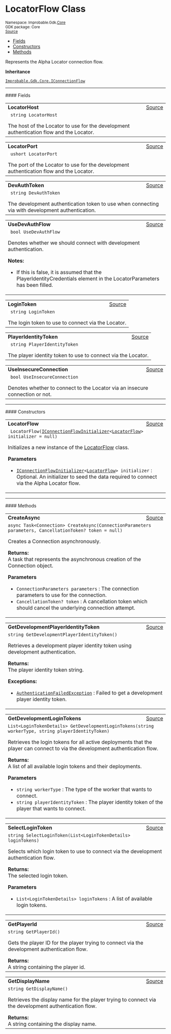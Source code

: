 
# LocatorFlow Class
<sup>
Namespace: Improbable.Gdk.<a href="{{urlRoot}}/api/core-index">Core</a><br/>
GDK package: Core<br/>
<a href="https://www.github.com/spatialos/gdk-for-unity/blob/3a2a2965/workers/unity/Packages/io.improbable.gdk.core/Worker/ConnectionHandlers/ConnectionFlows.cs/#L69">Source</a>
<style>
a code {
                    padding: 0em 0.25em!important;
}
code {
                    background-color: #ffffff!important;
}
</style>
</sup>
<nav id="pageToc" class="page-toc"><ul><li><a href="#fields">Fields</a>
<li><a href="#constructors">Constructors</a>
<li><a href="#methods">Methods</a>
</ul></nav>

</p>



<p>Represents the Alpha Locator connection flow. </p>



</p>

<b>Inheritance</b>

<code><a href="{{urlRoot}}/api/core/i-connection-flow">Improbable.Gdk.Core.IConnectionFlow</a></code>






</p>
<hr style="width:100%; border-top-color:#d8d8d8" />
#### Fields


</p>




<table width="100%">
    <tr>
        <td style="border-right:none"><a id="locatorhost"></a><b>LocatorHost</b></td>
        <td style="border-left:none; text-align:right"><a href="https://www.github.com/spatialos/gdk-for-unity/blob/3a2a2965/workers/unity/Packages/io.improbable.gdk.core/Worker/ConnectionHandlers/ConnectionFlows.cs/#L74">Source</a></td>
    </tr>
    <tr>
        <td colspan="2">
<code> string LocatorHost</code></p>
The host of the Locator to use for the development authentication flow and the Locator. 

</td>
    </tr>
</table>


<table width="100%">
    <tr>
        <td style="border-right:none"><a id="locatorport"></a><b>LocatorPort</b></td>
        <td style="border-left:none; text-align:right"><a href="https://www.github.com/spatialos/gdk-for-unity/blob/3a2a2965/workers/unity/Packages/io.improbable.gdk.core/Worker/ConnectionHandlers/ConnectionFlows.cs/#L79">Source</a></td>
    </tr>
    <tr>
        <td colspan="2">
<code> ushort LocatorPort</code></p>
The port of the Locator to use for the development authentication flow and the Locator. 

</td>
    </tr>
</table>


<table width="100%">
    <tr>
        <td style="border-right:none"><a id="devauthtoken"></a><b>DevAuthToken</b></td>
        <td style="border-left:none; text-align:right"><a href="https://www.github.com/spatialos/gdk-for-unity/blob/3a2a2965/workers/unity/Packages/io.improbable.gdk.core/Worker/ConnectionHandlers/ConnectionFlows.cs/#L84">Source</a></td>
    </tr>
    <tr>
        <td colspan="2">
<code> string DevAuthToken</code></p>
The development authentication token to use when connecting via with development authentication. 

</td>
    </tr>
</table>


<table width="100%">
    <tr>
        <td style="border-right:none"><a id="usedevauthflow"></a><b>UseDevAuthFlow</b></td>
        <td style="border-left:none; text-align:right"><a href="https://www.github.com/spatialos/gdk-for-unity/blob/3a2a2965/workers/unity/Packages/io.improbable.gdk.core/Worker/ConnectionHandlers/ConnectionFlows.cs/#L93">Source</a></td>
    </tr>
    <tr>
        <td colspan="2">
<code> bool UseDevAuthFlow</code></p>
Denotes whether we should connect with development authentication. 

</p>

<b>Notes:</b>

<ul>
<li>If this is false, it is assumed that the PlayerIdentityCredentials element in the LocatorParameters has been filled. </li>
</ul>


</td>
    </tr>
</table>


<table width="100%">
    <tr>
        <td style="border-right:none"><a id="logintoken"></a><b>LoginToken</b></td>
        <td style="border-left:none; text-align:right"><a href="https://www.github.com/spatialos/gdk-for-unity/blob/3a2a2965/workers/unity/Packages/io.improbable.gdk.core/Worker/ConnectionHandlers/ConnectionFlows.cs/#L98">Source</a></td>
    </tr>
    <tr>
        <td colspan="2">
<code> string LoginToken</code></p>
The login token to use to connect via the Locator. 

</td>
    </tr>
</table>


<table width="100%">
    <tr>
        <td style="border-right:none"><a id="playeridentitytoken"></a><b>PlayerIdentityToken</b></td>
        <td style="border-left:none; text-align:right"><a href="https://www.github.com/spatialos/gdk-for-unity/blob/3a2a2965/workers/unity/Packages/io.improbable.gdk.core/Worker/ConnectionHandlers/ConnectionFlows.cs/#L103">Source</a></td>
    </tr>
    <tr>
        <td colspan="2">
<code> string PlayerIdentityToken</code></p>
The player identity token to use to connect via the Locator. 

</td>
    </tr>
</table>


<table width="100%">
    <tr>
        <td style="border-right:none"><a id="useinsecureconnection"></a><b>UseInsecureConnection</b></td>
        <td style="border-left:none; text-align:right"><a href="https://www.github.com/spatialos/gdk-for-unity/blob/3a2a2965/workers/unity/Packages/io.improbable.gdk.core/Worker/ConnectionHandlers/ConnectionFlows.cs/#L108">Source</a></td>
    </tr>
    <tr>
        <td colspan="2">
<code> bool UseInsecureConnection</code></p>
Denotes whether to connect to the Locator via an insecure connection or not. 

</td>
    </tr>
</table>







</p>
<hr style="width:100%; border-top-color:#d8d8d8" />
#### Constructors


</p>




<table width="100%">
    <tr>
        <td style="border-right:none"><a id="locatorflow-iconnectionflowinitializer-locatorflow"></a><b>LocatorFlow</b></td>
        <td style="border-left:none; text-align:right"><a href="https://www.github.com/spatialos/gdk-for-unity/blob/3a2a2965/workers/unity/Packages/io.improbable.gdk.core/Worker/ConnectionHandlers/ConnectionFlows.cs/#L114">Source</a></td>
    </tr>
    <tr>
        <td colspan="2">
<code> LocatorFlow(<a href="{{urlRoot}}/api/core/i-connection-flow-initializer">IConnectionFlowInitializer</a>&lt;<a href="{{urlRoot}}/api/core/locator-flow">LocatorFlow</a>&gt; initializer = null)</code></p>
Initializes a new instance of the <a href="{{urlRoot}}/api/core/locator-flow">LocatorFlow</a> class. 


</p>

<b>Parameters</b>

<ul>
<li><code><a href="{{urlRoot}}/api/core/i-connection-flow-initializer">IConnectionFlowInitializer</a>&lt;<a href="{{urlRoot}}/api/core/locator-flow">LocatorFlow</a>&gt; initializer</code> : Optional. An initializer to seed the data required to connect via the Alpha Locator flow.</li>
</ul>





</td>
    </tr>
</table>




</p>
<hr style="width:100%; border-top-color:#d8d8d8" />
#### Methods


</p>




<table width="100%">
    <tr>
        <td style="border-right:none"><a id="createasync-connectionparameters-cancellationtoken"></a><b>CreateAsync</b></td>
        <td style="border-left:none; text-align:right"><a href="https://www.github.com/spatialos/gdk-for-unity/blob/3a2a2965/workers/unity/Packages/io.improbable.gdk.core/Worker/ConnectionHandlers/ConnectionFlows.cs/#L119">Source</a></td>
    </tr>
    <tr>
        <td colspan="2">
<code>async Task&lt;Connection&gt; CreateAsync(ConnectionParameters parameters, CancellationToken? token = null)</code></p>
Creates a Connection asynchronously. 
</p><b>Returns:</b></br>A task that represents the asynchronous creation of the Connection object.

</p>

<b>Parameters</b>

<ul>
<li><code>ConnectionParameters parameters</code> : The connection parameters to use for the connection.</li>
<li><code>CancellationToken? token</code> : A cancellation token which should cancel the underlying connection attempt.</li>
</ul>





</td>
    </tr>
</table>


<table width="100%">
    <tr>
        <td style="border-right:none"><a id="getdevelopmentplayeridentitytoken"></a><b>GetDevelopmentPlayerIdentityToken</b></td>
        <td style="border-left:none; text-align:right"><a href="https://www.github.com/spatialos/gdk-for-unity/blob/3a2a2965/workers/unity/Packages/io.improbable.gdk.core/Worker/ConnectionHandlers/ConnectionFlows.cs/#L155">Source</a></td>
    </tr>
    <tr>
        <td colspan="2">
<code>string GetDevelopmentPlayerIdentityToken()</code></p>
Retrieves a development player identity token using development authentication. 
</p><b>Returns:</b></br>The player identity token string.




</p>

<b>Exceptions:</b>

<ul>
<li><code><a href="{{urlRoot}}/api/core/authentication-failed-exception">AuthenticationFailedException</a></code> : Failed to get a development player identity token.</li>
</ul>


</td>
    </tr>
</table>


<table width="100%">
    <tr>
        <td style="border-right:none"><a id="getdevelopmentlogintokens-string-string"></a><b>GetDevelopmentLoginTokens</b></td>
        <td style="border-left:none; text-align:right"><a href="https://www.github.com/spatialos/gdk-for-unity/blob/3a2a2965/workers/unity/Packages/io.improbable.gdk.core/Worker/ConnectionHandlers/ConnectionFlows.cs/#L190">Source</a></td>
    </tr>
    <tr>
        <td colspan="2">
<code>List&lt;LoginTokenDetails&gt; GetDevelopmentLoginTokens(string workerType, string playerIdentityToken)</code></p>
Retrieves the login tokens for all active deployments that the player can connect to via the development authentication flow. 
</p><b>Returns:</b></br>A list of all available login tokens and their deployments.

</p>

<b>Parameters</b>

<ul>
<li><code>string workerType</code> : The type of the worker that wants to connect.</li>
<li><code>string playerIdentityToken</code> : The player identity token of the player that wants to connect.</li>
</ul>





</td>
    </tr>
</table>


<table width="100%">
    <tr>
        <td style="border-right:none"><a id="selectlogintoken-list-logintokendetails"></a><b>SelectLoginToken</b></td>
        <td style="border-left:none; text-align:right"><a href="https://www.github.com/spatialos/gdk-for-unity/blob/3a2a2965/workers/unity/Packages/io.improbable.gdk.core/Worker/ConnectionHandlers/ConnectionFlows.cs/#L223">Source</a></td>
    </tr>
    <tr>
        <td colspan="2">
<code>string SelectLoginToken(List&lt;LoginTokenDetails&gt; loginTokens)</code></p>
Selects which login token to use to connect via the development authentication flow. 
</p><b>Returns:</b></br>The selected login token.

</p>

<b>Parameters</b>

<ul>
<li><code>List&lt;LoginTokenDetails&gt; loginTokens</code> : A list of available login tokens.</li>
</ul>





</td>
    </tr>
</table>


<table width="100%">
    <tr>
        <td style="border-right:none"><a id="getplayerid"></a><b>GetPlayerId</b></td>
        <td style="border-left:none; text-align:right"><a href="https://www.github.com/spatialos/gdk-for-unity/blob/3a2a2965/workers/unity/Packages/io.improbable.gdk.core/Worker/ConnectionHandlers/ConnectionFlows.cs/#L237">Source</a></td>
    </tr>
    <tr>
        <td colspan="2">
<code>string GetPlayerId()</code></p>
Gets the player ID for the player trying to connect via the development authentication flow. 
</p><b>Returns:</b></br>A string containing the player id.




</td>
    </tr>
</table>


<table width="100%">
    <tr>
        <td style="border-right:none"><a id="getdisplayname"></a><b>GetDisplayName</b></td>
        <td style="border-left:none; text-align:right"><a href="https://www.github.com/spatialos/gdk-for-unity/blob/3a2a2965/workers/unity/Packages/io.improbable.gdk.core/Worker/ConnectionHandlers/ConnectionFlows.cs/#L246">Source</a></td>
    </tr>
    <tr>
        <td colspan="2">
<code>string GetDisplayName()</code></p>
Retrieves the display name for the player trying to connect via the development authentication flow. 
</p><b>Returns:</b></br>A string containing the display name.




</td>
    </tr>
</table>





